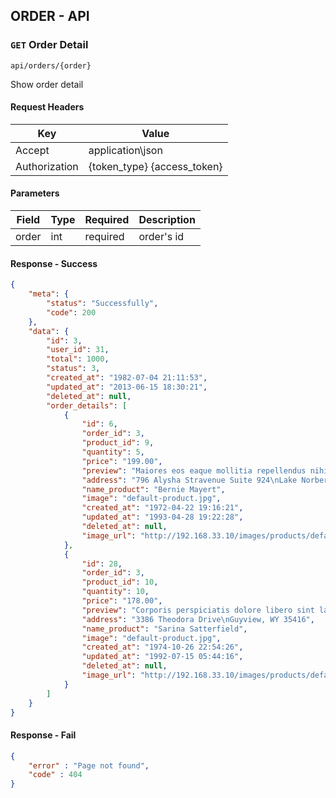 ## ORDER - API
### `GET` Order Detail
```
api/orders/{order}
```
Show order detail
#### Request Headers
| Key | Value |
|---|---|
|Accept|application\json |
|Authorization|{token_type} {access_token}|

#### Parameters
| Field | Type | Required | Description |
|---|---|---|---|
| order | int | required | order's id |

#### Response - Success
```json
{
    "meta": {
        "status": "Successfully",
        "code": 200
    },
    "data": {
        "id": 3,
        "user_id": 31,
        "total": 1000,
        "status": 3,
        "created_at": "1982-07-04 21:11:53",
        "updated_at": "2013-06-15 18:30:21",
        "deleted_at": null,
        "order_details": [
            {
                "id": 6,
                "order_id": 3,
                "product_id": 9,
                "quantity": 5,
                "price": "199.00",
                "preview": "Maiores eos eaque mollitia repellendus nihil nam iure. Voluptas qui consequatur ea et voluptatum. Molestiae eligendi qui quaerat maiores nesciunt. Fugit aut dolorem nobis mollitia at.",
                "address": "796 Alysha Stravenue Suite 924\nLake Norbertstad, IN 80794-6694",
                "name_product": "Bernie Mayert",
                "image": "default-product.jpg",
                "created_at": "1972-04-22 19:16:21",
                "updated_at": "1993-04-28 19:22:28",
                "deleted_at": null,
                "image_url": "http://192.168.33.10/images/products/default-product.jpg"
            },
            {
                "id": 28,
                "order_id": 3,
                "product_id": 10,
                "quantity": 10,
                "price": "178.00",
                "preview": "Corporis perspiciatis dolore libero sint laborum. In inventore qui minima sunt dolorem laborum. Dolorem et repudiandae non dolor sunt.",
                "address": "3386 Theodora Drive\nGuyview, WY 35416",
                "name_product": "Sarina Satterfield",
                "image": "default-product.jpg",
                "created_at": "1974-10-26 22:54:26",
                "updated_at": "1992-07-15 05:44:16",
                "deleted_at": null,
                "image_url": "http://192.168.33.10/images/products/default-product.jpg"
            }
        ]
    }
}
```

#### Response - Fail
``` json
{
    "error" : "Page not found",
    "code" : 404
}
```
